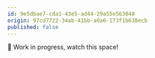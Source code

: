 ```yaml
---
id: 9e5dbae7-cda1-43e5-ad44-29a55e563048
origin: 97cd7722-34ab-41bb-a0a6-173f1b638ecb
published: false
---
```

🚧 Work in progress, watch this space!